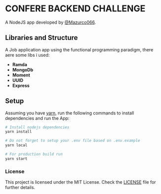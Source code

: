 # CONFERE BACKEND CHALLENGE

A NodeJS app developed by [@Mazurco066](https://github.com/Mazurco066).

## Libraries and Structure

A Job application app using the functional programming paradigm, there aere some libs i used:

* **Ramda**
* **MongoDb**
* **Moment**
* **UUID**
* **Express**

## Setup

Assuming you have [yarn](https://yarnpkg.com/), run the following commands to install dependencies and run the App:

```sh
# Install nodejs dependencies
yarn install

# Do not forget to setup your .env file based on .env.example
yarn local

# For production build run
yarn start
```

### License

This project is licensed under the MIT License. Check the [LICENSE](LICENSE) file for further details.